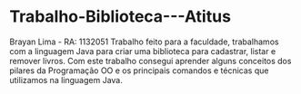 # Trabalho-Biblioteca---Atitus

Brayan Lima - RA: 1132051
Trabalho feito para a faculdade, trabalhamos com a linguagem Java para criar uma biblioteca para cadastrar, listar e remover livros.
Com este trabalho consegui aprender alguns conceitos dos pilares da Programação OO e os principais comandos e técnicas que utilizamos na linguagem Java.
